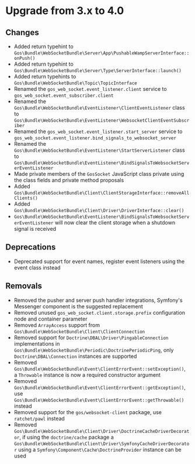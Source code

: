 # Upgrade from 3.x to 4.0

## Changes

- Added return typehint to `Gos\Bundle\WebSocketBundle\Server\App\PushableWampServerInterface::onPush()`
- Added return typehint to `Gos\Bundle\WebSocketBundle\Server\Type\ServerInterface::launch()`
- Added return typehints to `Gos\Bundle\WebSocketBundle\Topic\TopicInterface`
- Renamed the `gos_web_socket.event_listener.client` service to `gos_web_socket.event_subscriber.client`
- Renamed the `Gos\Bundle\WebSocketBundle\EventListener\ClientEventListener` class to `Gos\Bundle\WebSocketBundle\EventListener\WebsocketClientEventSubscriber`
- Renamed the `gos_web_socket.event_listener.start_server` service to `gos_web_socket.event_listener.bind_signals_to_websocket_server`
- Renamed the `Gos\Bundle\WebSocketBundle\EventListener\StartServerListener` class to `Gos\Bundle\WebSocketBundle\EventListener\BindSignalsToWebsocketServerEventListener`
- Made private members of the `GosSocket` JavaScript class private using the class fields and private method proposals
- Added `Gos\Bundle\WebSocketBundle\Client\ClientStorageInterface::removeAllClients()`
- Added `Gos\Bundle\WebSocketBundle\Client\Driver\DriverInterface::clear()`
- `Gos\Bundle\WebSocketBundle\EventListener\BindSignalsToWebsocketServerEventListener` will now clear the client storage when a shutdown signal is received

## Deprecations

- Deprecated support for event names, register event listeners using the event class instead

## Removals

- Removed the pusher and server push handler integrations, Symfony's Messenger component is the suggested replacement
- Removed unused `gos_web_socket.client.storage.prefix` configuration node and container parameter
- Removed `ArrayAccess` support from `Gos\Bundle\WebSocketBundle\Client\ClientConnection`
- Removed support for `Doctrine\DBAL\Driver\PingableConnection` implementations in `Gos\Bundle\WebSocketBundle\Periodic\DoctrinePeriodicPing`, only `Doctrine\DBAL\Connection` instances are supported
- Removed `Gos\Bundle\WebSocketBundle\Event\ClientErrorEvent::setException()`, a `Throwable` instance is now a required constructor argument
- Removed `Gos\Bundle\WebSocketBundle\Event\ClientErrorEvent::getException()`, use `Gos\Bundle\WebSocketBundle\Event\ClientErrorEvent::getThrowable()` instead
- Removed support for the `gos/websocket-client` package, use `ratchet/pawl` instead
- Removed `Gos\Bundle\WebSocketBundle\Client\Driver\DoctrineCacheDriverDecorator`, if using the `doctrine/cache` package a `Gos\Bundle\WebSocketBundle\Client\Driver\SymfonyCacheDriverDecorator` using a `Symfony\Component\Cache\DoctrineProvider` instance can be used
